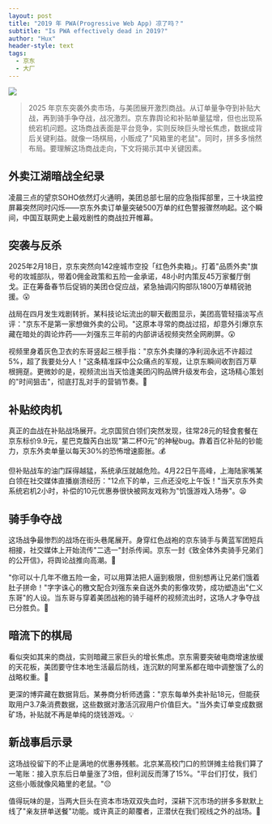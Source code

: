 ```yaml
---
layout: post
title: "2019 年 PWA(Progressive Web App) 凉了吗？"
subtitle: "Is PWA effectively dead in 2019?"
author: "Hux"
header-style: text
tags:
  - 京东
  - 大厂
---
```


![](https://th.bing.com/th/id/OIP.pRlyvnG246gGzqsKAkwdngHaE8?w=263&h=180&c=7&r=0&o=5&cb=iwc2&dpr=2&pid=1.7)

>2025 年京东突袭外卖市场，与美团展开激烈商战。从订单量争夺到补贴大战，再到骑手争夺战，战况激烈。京东靠舆论和补贴单量猛增，但也出现系统宕机问题。这场商战表面是平台竞争，实则反映巨头增长焦虑，数据成背后关键利益。就像一场棋局，小贩成了"风箱里的老鼠"。同时，拼多多悄然布局。要理解这场商战走向，下文将揭示其中关键因素。          

## 外卖江湖暗战全纪录

凌晨三点的望京SOHO依然灯火通明，美团总部七层的应急指挥部里，三十块监控屏幕突然同时闪烁——京东外卖订单量突破500万单的红色警报骤然响起。这个瞬间，中国互联网史上最戏剧性的商战拉开帷幕。

## 突袭与反杀

2025年2月18日，京东突然向142座城市空投「红色外卖箱」。打着"品质外卖"旗号的攻城部队，带着0佣金政策和五险一金承诺，48小时内策反45万家餐厅倒戈。正在筹备春节后促销的美团仓促应战，紧急抽调闪购部队1800万单精锐驰援。😮

战局在四月发生戏剧转折。某科技论坛流出的聊天截图显示，美团高管轻描淡写点评："京东不是第一家想做外卖的公司。"这原本寻常的商战过招，却意外引爆京东藏在暗处的舆论炸药——刘强东三年前的内部讲话视频突然全网刷屏。😲

视频里身着灰色卫衣的东哥竖起三根手指："京东外卖赚的净利润永远不许超过5%，超了我要处分人！"这条精准踩中公众痛点的军规，让京东瞬间收割百万草根拥趸。更微妙的是，视频流出当天恰逢美团闪购品牌升级发布会，这场精心策划的"时间狙击"，彻底打乱对手的营销节奏。🤯

## 补贴绞肉机

真正的血战在补贴战场展开。北京国贸白领们突然发现，往常28元的轻食套餐在京东标价9.9元，星巴克馥芮白出现"第二杯0元"的神秘bug。靠着百亿补贴的钞能力，京东外卖单量以每天30%的恐怖增速膨胀。💰

但补贴战车的油门踩得越猛，系统承压就越危险。4月22日午高峰，上海陆家嘴某白领在社交媒体直播崩溃经历："12点下的单，三点还没吃上午饭！"当天京东外卖系统宕机2小时，补偿的10元优惠券很快被网友戏称为"饥饿游戏入场券"。😫

## 骑手争夺战

这场战争最惨烈的战场在街头巷尾展开。身穿红色战袍的京东骑手与黄蓝军团短兵相接，社交媒体上开始流传"二选一"封杀传闻。京东一封《致全体外卖骑手兄弟们的公开信》，将舆论战推向高潮。🤺

"你可以十几年不缴五险一金，可以用算法把人逼到极限，但别想再让兄弟们饿着肚子拼命！"字字诛心的檄文配合刘强东亲自送外卖的影像攻势，成功塑造出"仁义东哥"的人设。当东哥与穿着美团战袍的骑手碰杯的视频流出时，这场人才争夺战已分胜负。👏

## 暗流下的棋局

看似突如其来的商战，实则暗藏三家巨头的增长焦虑。京东需要突破电商增速放缓的天花板，美团要守住本地生活最后防线，连沉默的阿里系都在暗中调整饿了么的战略权重。🧐

更深的博弈藏在数据背后。某券商分析师透露："京东每单外卖补贴18元，但能获取用户3.7条消费数据，这些数据对激活沉寂用户价值巨大。"当外卖订单变成数据矿场，补贴就不再是单纯的烧钱游戏。💡

## 新战事启示录

这场战役留下的不止是满地的优惠券残骸。北京某高校门口的煎饼摊主给我们算了一笔账：接入京东后日单量涨了3倍，但利润反而薄了15%。"平台们打仗，我们这些小贩就像风箱里的老鼠。"😔

值得玩味的是，当两大巨头在资本市场双双失血时，深耕下沉市场的拼多多默默上线了"亲友拼单送餐"功能。或许真正的颠覆者，正潜伏在我们视线之外的战场。🤫